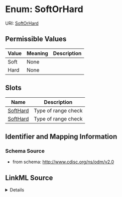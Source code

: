 # Enum: SoftOrHard



URI: [SoftOrHard](SoftOrHard)

## Permissible Values

| Value | Meaning | Description |
| --- | --- | --- |
| Soft | None |  |
| Hard | None |  |




## Slots

| Name | Description |
| ---  | --- |
| [SoftHard](SoftHard.md) | Type of range check |
| [SoftHard](SoftHard.md) | Type of range check |






## Identifier and Mapping Information







### Schema Source


* from schema: http://www.cdisc.org/ns/odm/v2.0




## LinkML Source

<details>
```yaml
name: SoftOrHard
from_schema: http://www.cdisc.org/ns/odm/v2.0
rank: 1000
permissible_values:
  Soft:
    text: Soft
    is_a: SoftOrHard
  Hard:
    text: Hard
    is_a: SoftOrHard

```
</details>
